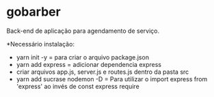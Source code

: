 # gobarber
Back-end de aplicação para agendamento de serviço.

*Necessário instalação:

- yarn init -y = para criar o arquivo package.json
- yarn add express = adicionar dependencia express
- criar arquivos app.js, server.js e routes.js dentro da pasta src
- yarn add sucrase nodemon -D = Para utilizar o import express from 'express' ao invés de const express require


